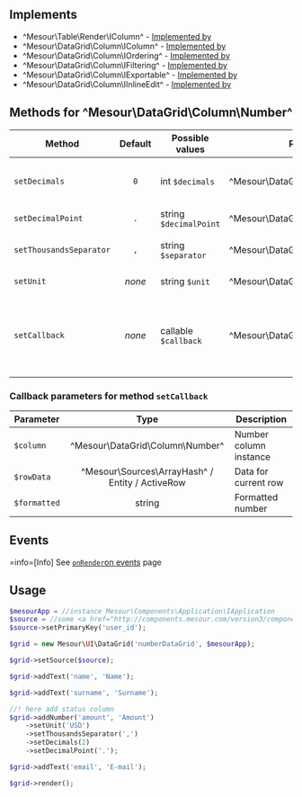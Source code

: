 ## Implements
- ^Mesour\Table\Render\IColumn^ - [Implemented by](/version3/column/#interface-mesour-table-render-icolumn)
- ^Mesour\DataGrid\Column\IColumn^ - [Implemented by](/version3/column/#interface-mesour-datagrid-column-icolumn)
- ^Mesour\DataGrid\Column\IOrdering^ - [Implemented by](/version3/column/#interface-mesour-datagrid-column-iordering)
- ^Mesour\DataGrid\Column\IFiltering^ - [Implemented by](/version3/column/#interface-mesour-datagrid-column-ifiltering)
- ^Mesour\DataGrid\Column\IExportable^ - [Implemented by](/version3/column/#interface-mesour-datagrid-column-iexportable)
- ^Mesour\DataGrid\Column\IInlineEdit^ - [Implemented by](/version3/column/#interface-mesour-datagrid-column-iinlineedit)

## Methods for ^Mesour\DataGrid\Column\Number^

| Method                  | Default | Possible values        | Returns                         | Required | Description                                               |
|-------------------------|:-------:|------------------------|---------------------------------|----------|-----------------------------------------------------------|
| `setDecimals`           |   `0`   | int `$decimals`        | ^Mesour\DataGrid\Column\Number^ | no       | Set the number of decimal places                          |
| `setDecimalPoint`       |   `.`   | string `$decimalPoint` | ^Mesour\DataGrid\Column\Number^ | no       | Set decimal point                                         |
| `setThousandsSeparator` |   `,`   | string `$separator`    | ^Mesour\DataGrid\Column\Number^ | no       | Set thousands separator                                   |
| `setUnit`               |  *none* | string `$unit`         | ^Mesour\DataGrid\Column\Number^ | no       | Set unit for this number                                  |
| `setCallback`           |  *none* | callable `$callback`   | ^Mesour\DataGrid\Column\Number^ | no       | If you use callback, column shows output of this callback |

### Callback parameters for method `setCallback`

| Parameter    |                       Type                      | Description            |
|--------------|:-----------------------------------------------:|------------------------|
| `$column`    |         ^Mesour\DataGrid\Column\Number^         | Number column instance |
| `$rowData`   | ^Mesour\Sources\ArrayHash^ / Entity / ActiveRow | Data for current row   |
| `$formatted` |                      string                     | Formatted number       |

## Events

=info=[Info] See [`onRender`on events](/version3/rendering/events/#event-onrender-on-mesour-datagrid-column-icolumn) page

## Usage

```php
$mesourApp = //instance Mesour\Components\Application\IApplication
$source = //some <a href="http://components.mesour.com/version3/component/sources/" target="_blank">data source</a> or two-dimensional array
$source->setPrimaryKey('user_id');

$grid = new Mesour\UI\DataGrid('numberDataGrid', $mesourApp);

$grid->setSource($source);

$grid->addText('name', 'Name');

$grid->addText('surname', 'Surname');

//! here add status column
$grid->addNumber('amount', 'Amount')
    ->setUnit('USD')
    ->setThousandsSeparator(',')
    ->setDecimals(2)
    ->setDecimalPoint('.');

$grid->addText('email', 'E-mail');

$grid->render();
```